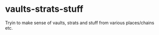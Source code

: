 # vaults-strats-stuff
Tryin to make sense of vaults, strats and stuff from various places/chains etc.